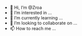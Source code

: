 - 👋 Hi, I’m @Zroa
- 👀 I’m interested in ...
- 🌱 I’m currently learning ...
- 💞️ I’m looking to collaborate on ...
- 📫 How to reach me ...

<!---
Zroa/Zroa is a ✨ special ✨ repository because its `README.md` (this file) appears on your GitHub profile.
You can click the Preview link to take a look at your changes.
--->
